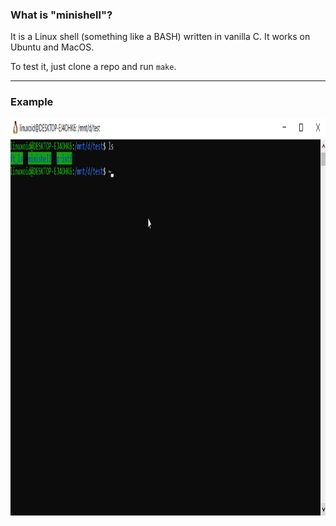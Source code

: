 ### What is "minishell"?

It is a Linux shell (something like a BASH) written in vanilla C. It works on Ubuntu and MacOS.

To test it, just clone a repo and run `make`.

---

### Example

<img src="minishell_example.gif" alt="Example gif" width="1092" height="635">
